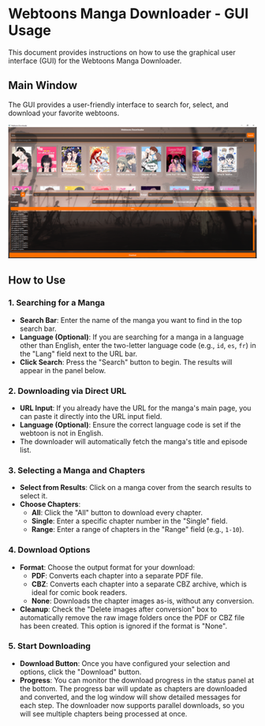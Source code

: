 # Webtoons Manga Downloader - GUI Usage

This document provides instructions on how to use the graphical user interface (GUI) for the Webtoons Manga Downloader.

## Main Window

The GUI provides a user-friendly interface to search for, select, and download your favorite webtoons.

![GUI Screenshot](gui/screenshot.PNG)

## How to Use

### 1. Searching for a Manga

-   **Search Bar**: Enter the name of the manga you want to find in the top search bar.
-   **Language (Optional)**: If you are searching for a manga in a language other than English, enter the two-letter language code (e.g., `id`, `es`, `fr`) in the "Lang" field next to the URL bar.
-   **Click Search**: Press the "Search" button to begin. The results will appear in the panel below.

### 2. Downloading via Direct URL

-   **URL Input**: If you already have the URL for the manga's main page, you can paste it directly into the URL input field.
-   **Language (Optional)**: Ensure the correct language code is set if the webtoon is not in English.
-   The downloader will automatically fetch the manga's title and episode list.

### 3. Selecting a Manga and Chapters

-   **Select from Results**: Click on a manga cover from the search results to select it.
-   **Choose Chapters**:
    -   **All**: Click the "All" button to download every chapter.
    -   **Single**: Enter a specific chapter number in the "Single" field.
    -   **Range**: Enter a range of chapters in the "Range" field (e.g., `1-10`).

### 4. Download Options

-   **Format**: Choose the output format for your download:
    -   **PDF**: Converts each chapter into a separate PDF file.
    -   **CBZ**: Converts each chapter into a separate CBZ archive, which is ideal for comic book readers.
    -   **None**: Downloads the chapter images as-is, without any conversion.
-   **Cleanup**: Check the "Delete images after conversion" box to automatically remove the raw image folders once the PDF or CBZ file has been created. This option is ignored if the format is "None".

### 5. Start Downloading

-   **Download Button**: Once you have configured your selection and options, click the "Download" button.
-   **Progress**: You can monitor the download progress in the status panel at the bottom. The progress bar will update as chapters are downloaded and converted, and the log window will show detailed messages for each step. The downloader now supports parallel downloads, so you will see multiple chapters being processed at once.

